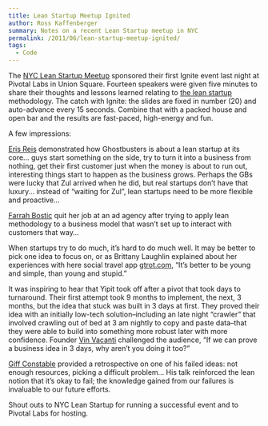 ```yaml
---
title: Lean Startup Meetup Ignited
author: Ross Kaffenberger
summary: Notes on a recent Lean Startup meetup in NYC
permalink: /2011/06/lean-startup-meetup-ignited/
tags:
  - Code
---
```

The [NYC Lean Startup Meetup][1] sponsored their first Ignite event last night at Pivotal Labs in Union Square. Fourteen speakers were given five minutes to share their thoughts and lessons learned relating to [the lean startup][2] methodology. The catch with Ignite: the slides are fixed in number (20) and auto-advance every 15 seconds. Combine that with a packed house and open bar and the results are fast-paced, high-energy and fun.

A few impressions:

[Eris Reis][3] demonstrated how Ghostbusters is about a lean startup at its core… guys start something on the side, try to turn it into a business from nothing, get their first customer just when the money is about to run out, interesting things start to happen as the business grows. Perhaps the GBs were lucky that Zul arrived when he did, but real startups don’t have that luxury… instead of “waiting for Zul”, lean startups need to be more flexible and proactive…

[Farrah Bostic][4] quit her job at an ad agency after trying to apply lean methodology to a business model that wasn’t set up to interact with customers that way…

When startups try to do much, it’s hard to do much well. It may be better to pick one idea to focus on, or as Brittany Laughlin explained about her experiences with here social travel app [gtrot.com][5], “It’s better to be young and simple, than young and stupid.”

It was inspiring to hear that Yipit took off after a pivot that took days to turnaround. Their first attempt took 9 months to implement, the next, 3 months, but the idea that stuck was built in 3 days at first. They proved their idea with an initially low-tech solution–including an late night “crawler” that involved crawling out of bed at 3 am nightly to copy and paste data–that they were able to build into something more robust later with more confidence. Founder [Vin Vacanti][6] challenged the audience, “If we can prove a business idea in 3 days, why aren’t you doing it too?”

[Giff Constable][7] provided a retrospective on one of his failed ideas: not enough resources, picking a difficult problem… His talk reinforced the lean notion that it’s okay to fail; the knowledge gained from our failures is invaluable to our future efforts.

Shout outs to NYC Lean Startup for running a successful event and to Pivotal Labs for hosting.

[1]:	http://www.meetup.com/lean-startup
[2]:	http://theleanstartup.com/
[3]:	http://twitter.com/ericries
[4]:	http://twitter.com/farrahbostic
[5]:	http://www.gtrot.com/
[6]:	http://twitter.com/vacanti
[7]:	http://twitter.com/giffconstable
